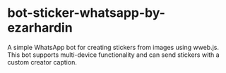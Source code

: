# bot-sticker-whatsapp-by-ezarhardin
A simple WhatsApp bot for creating stickers from images using wweb.js. This bot supports multi-device functionality and can send stickers with a custom creator caption.
